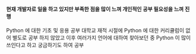 #### 현재 개발자로 일을 하고 있지만 부족한 점을 많이 느껴 개인적인 공부 필요성을 느껴 진행 

Python 에 대한 기초 및 응용 공부 대학교 재적 시절에 Python 에 대한 커리큘럼이 없어 별도로 공부 하지 않았고
이후 여러가지 언어에 대하여 찾아보던 중 Python 이 많이 쓰인다고 하고 궁금하기도 하여 공부
